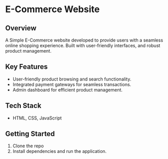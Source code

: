 # E-Commerce Website

## Overview

A Simple E-Commerce website developed to provide users with a seamless online shopping experience. Built with user-friendly interfaces, and robust product management.

## Key Features

- User-friendly product browsing and search functionality.
- Integrated payment gateways for seamless transactions.
- Admin dashboard for efficient product management.

## Tech Stack

- HTML, CSS, JavaScript

## Getting Started

1. Clone the repo
2. Install dependencies and run the application.


